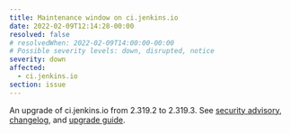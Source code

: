 ```yaml
---
title: Maintenance window on ci.jenkins.io
date: 2022-02-09T12:14:28-00:00
resolved: false
# resolvedWhen: 2022-02-09T14:00:00-00:00
# Possible severity levels: down, disrupted, notice
severity: down
affected:
  - ci.jenkins.io
section: issue
---
```


An upgrade of ci.jenkins.io from 2.319.2 to 2.319.3.
See [security advisory](https://www.jenkins.io/security/advisory/2022-02-09/), [changelog](https://www.jenkins.io/changelog-stable/#v2.319.3), and [upgrade guide](https://www.jenkins.io/doc/upgrade-guide/2.319/#upgrading-to-jenkins-lts-2-319-3).
